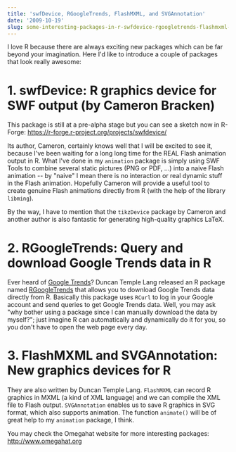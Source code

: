 ```yaml
---
title: 'swfDevice, RGoogleTrends, FlashMXML, and SVGAnnotation'
date: '2009-10-19'
slug: some-interesting-packages-in-r-swfdevice-rgoogletrends-flashmxml-svgannotation
---
```


I love R because there are always exciting new packages which can be far beyond your imagination. Here I'd like to introduce a couple of packages that look really awesome:

# 1. swfDevice: R graphics device for SWF output (by Cameron Bracken)

This package is still at a pre-alpha stage but you can see a sketch now in R-Forge: <https://r-forge.r-project.org/projects/swfdevice/>

Its author, Cameron, certainly knows well that I will be excited to see it, because I've been waiting for a long long time for the REAL Flash animation output in R. What I've done in my `animation` package is simply using SWF Tools to combine several static pictures (PNG or PDF, ...) into a naive Flash animation -- by "naive" I mean there is no interaction or real dynamic stuff in the Flash animation. Hopefully Cameron will provide a useful tool to create genuine Flash animations directly from R (with the help of the library `libming`).

By the way, I have to mention that the `tikzDevice` package by Cameron and another author is also fantastic for generating high-quality graphics LaTeX.

# 2. RGoogleTrends: Query and download Google Trends data in R

Ever heard of [Google Trends](http://www.google.com/trends)? Duncan Temple Lang released an R package named [RGoogleTrends](http://www.omegahat.org/RGoogleTrends) that allows you to download Google Trends data directly from R. Basically this package uses `RCurl` to log in your Google account and send queries to get Google Trends data. Well, you may ask "why bother using a package since I can manually download the data by myself?"; just imagine R can automatically and dynamically do it for you, so you don't have to open the web page every day.

# 3. FlashMXML and SVGAnnotation: New graphics devices for R

They are also written by Duncan Temple Lang. `FlashMXML` can record R graphics in MXML (a kind of XML language) and we can compile the XML file to Flash output. `SVGAnnotation` enables us to save R graphics in SVG format, which also supports animation. The function `animate()` will be of great help to my `animation` package, I think.

You may check the Omegahat website for more interesting packages: <http://www.omegahat.org>

